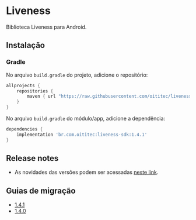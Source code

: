 # Liveness

Biblioteca Liveness para Android.

## Instalação

### Gradle

No arquivo `build.gradle` do projeto, adicione o repositório:

```gradle
allprojects {
    repositories {
        maven { url "https://raw.githubusercontent.com/oititec/liveness-android-sdk/main/" }
    }
}
```

No arquivo  `build.gradle` do módulo/app, adicione a dependência:

```gradle
dependencies {
    implementation 'br.com.oititec:liveness-sdk:1.4.1'
}
```

## Release notes

- As novidades das versões podem ser acessadas [neste link](Documentation/ReleaseNotes.md).

## Guias de migração

- [1.4.1](Documentation/Migration-Guide-1.4.1.md)
- [1.4.0](Documentation/Migration-Guide-1.4.0.md)
